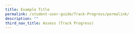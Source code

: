 ```yaml
---
title: Example Title
permalink: /student-user-guide/Track-Progress/permalink/
description: ""
third_nav_title: Assess (Track Progress)
---
```


